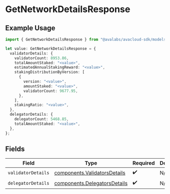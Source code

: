# GetNetworkDetailsResponse

## Example Usage

```typescript
import { GetNetworkDetailsResponse } from "@avalabs/avacloud-sdk/models/components";

let value: GetNetworkDetailsResponse = {
  validatorDetails: {
    validatorCount: 8953.86,
    totalAmountStaked: "<value>",
    estimatedAnnualStakingReward: "<value>",
    stakingDistributionByVersion: [
      {
        version: "<value>",
        amountStaked: "<value>",
        validatorCount: 9677.95,
      },
    ],
    stakingRatio: "<value>",
  },
  delegatorDetails: {
    delegatorCount: 5468.85,
    totalAmountStaked: "<value>",
  },
};
```

## Fields

| Field                                                                        | Type                                                                         | Required                                                                     | Description                                                                  |
| ---------------------------------------------------------------------------- | ---------------------------------------------------------------------------- | ---------------------------------------------------------------------------- | ---------------------------------------------------------------------------- |
| `validatorDetails`                                                           | [components.ValidatorsDetails](../../models/components/validatorsdetails.md) | :heavy_check_mark:                                                           | N/A                                                                          |
| `delegatorDetails`                                                           | [components.DelegatorsDetails](../../models/components/delegatorsdetails.md) | :heavy_check_mark:                                                           | N/A                                                                          |